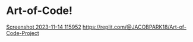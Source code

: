 # Art-of-Code!
[Screenshot 2023-11-14 115952](https://github.com/jacobpark7/Art-of-Code/assets/150838285/69f7bf9b-8e4c-429d-bde2-a428d71d95d1)
https://replit.com/@JACOBPARK18/Art-of-Code-Project
